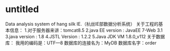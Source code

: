 # untitled
Data analysis system of hang silk IE.（杭丝IE部数据分析系统）
关于工程的基本信息：
	1.对于服务器来讲：tomcat8.5
	2.java EE version : JavaEE 7-Web 3.1
	3.java version : 1.8
	4.JSTL Version : 1.2.2
	5.Java JDK VM 1.8.0_v112
关于数据库：
	我用的编码是：UTF—8
	数据库的连接名为：MyDB
	数据库名字：order
